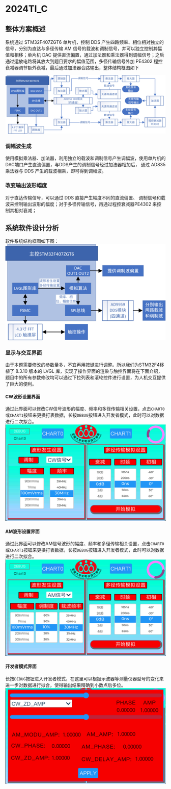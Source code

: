 # 2024TI_C
## 整体方案概述   
系统通过 STM32F407ZGT6 单片机，控制 DDS 产生四路频率、相位相对独立的信号，分别为直达与多径传输 AM 信号的载波和调制信号，并可以独立控制其幅值和相移；单片机 DAC 提供直流偏置，通过加法器和乘法器得到调幅信号；之后通过运放电路将其放大到题目要求的幅值范围，多径传输信号外加 PE4302 程控衰减器调节额外衰减，最后通过加法器合路输出，整体结构框图如下    

![整体结构框图](https://github.com/Floatkyun/2024TI_C/blob/main/img/%E7%A1%AC%E4%BB%B6%E7%BB%93%E6%9E%84%E5%9B%BE.png)   

### 调幅波生成   
使用模拟乘法器、加法器，利用独立的载波和调制信号产生调幅波，使用单片机的DAC端口产生直流偏置，与DDS产生的调制信号经过加法器相加后，
通过 AD835 乘法器与 DDS 产生的载波相乘，即可得到调幅波。   
### 改变输出波形幅度   
对于直达传输信号，可以通过 DDS 直接产生幅度不同的直流偏置、
调制信号和载波来控制输出波形的幅度；对于多径传输信号，再通过程控衰减器PE4302 来控制其相对衰减；

## 系统软件设计分析   
软件系统结构框图如下图：   
![软件系统结构框图](https://github.com/Floatkyun/2024TI_C/blob/main/img/%E8%BD%AF%E4%BB%B6%E7%BB%93%E6%9E%84%E5%9B%BE.png)   

### 显示与交互界面   
由于本题需要修改的参数量多，不宜再用按键进行调整。所以我们为STM32F4移植了 8.3.10 版本的 LVGL 库，实现了操作界面的渲染与触控界面将在下面介绍，题目中的所有参数修改均可以通过下拉列表和滚轮控件进行设置，为人机交互提供了巨大的便利。   

#### CW波形设置界面   
通过此界面可以修改CW信号波形的幅度、频率和多径传输相关设置，点击`CHART0`或`CHART1`按钮来更换打表数据，长按`DEBUG`按钮进入开发者模式，此时可以对数据进行二次拟合。   
![CW波形设置界面](https://github.com/Floatkyun/2024TI_C/blob/main/img/LVGL_CW.png)    

#### AM波形设置界面   
通过此界面可以修改AM信号波形的幅度、频率和多径传输相关设置，点击`CHART0`或`CHART1`按钮来更换打表数据，长按`DEBUG`按钮进入开发者模式，此时可以对数据进行二次拟合。   
![AM波形设置界面](https://github.com/Floatkyun/2024TI_C/blob/main/img/LVGL_AM.png)  

#### 开发者模式界面   
长按`DEBUG`按钮进入开发者模式，在这里可以根据示波器等测量仪器型号的变化来进一步对数据进行拟合，使得输出结果精确到小数点后多位。   
![开发者模式界面](https://github.com/Floatkyun/2024TI_C/blob/main/img/LVGL_Debug.png)     
